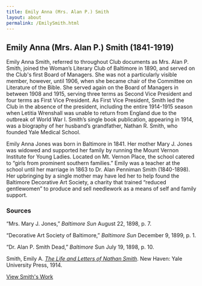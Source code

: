 ```yaml
---
title: Emily Anna (Mrs. Alan P.) Smith
layout: about
permalink: /EmilySmith.html
---
```


## Emily Anna (Mrs. Alan P.) Smith (1841-1919)

Emily Anna Smith, referred to throughout Club documents as Mrs. Alan P. Smith, joined the Woman’s Literary Club of Baltimore in 1890, and served on the Club's first Board of Managers. She was not a particularly visible member, however, until 1906, when she became chair of the Committee on Literature of the Bible. She served again on the Board of Managers in between 1908 and 1915, serving three terms as Second Vice President and four terms as First Vice President. As First Vice President, Smith led the Club in the absence of the president, including the entire 1914-1915 season when Letitia Wrenshall was unable to return from England due to the outbreak of World War I. Smith’s single book publication, appearing in 1914, was a biography of her husband’s grandfather, Nathan R. Smith, who founded Yale Medical School. 

Emily Anna Jones was born in Baltimore in 1841. Her mother Mary J. Jones was widowed and supported her family by running the Mount Vernon Institute for Young Ladies. Located on Mt. Vernon Place, the school catered to “girls from prominent southern families.” Emily was a teacher at the school until her marriage in 1863 to Dr. Alan Penniman Smith (1840-1898). Her upbringing by a single mother may have led her to help found the Baltimore Decorative Art Society, a charity that trained “reduced gentlewomen” to produce and sell needlework as a means of self and family support.

### Sources

“Mrs. Mary J. Jones,” *Baltimore Sun* August 22, 1898, p. 7. 

“Decorative Art Society of Baltimore,” *Baltimore Sun* December 9, 1899, p. 1. 

“Dr. Alan P. Smith Dead,” *Baltimore* Sun July 19, 1898, p. 10. 

Smith, Emily A. *[The Life and Letters of Nathan Smith](https://www.google.com/books/edition/The_Life_and_Letters_of_Nathan_Smith_M_B/xHQSAAAAYAAJ?hl=en&gbpv=1&dq=%22Emily+Anna+Smith%22&printsec=frontcover#v=onepage&q=%22Emily%20Anna%20Smith%22&f=false)*. New Haven: Yale University Press, 1914. 

[View Smith's Work](https://elizajames.github.io/WLCB_draft/browse.html#emily%20anna%20smith)